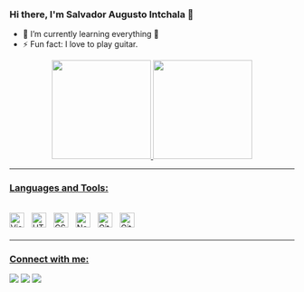 ### Hi there, I'm Salvador Augusto Intchala 👋

- 🌱 I’m currently learning everything 🤣
- ⚡ Fun fact: I love to play guitar.

<div align="center">
  <a href="https://github.com/intchala">
  <img height="175em" src="https://github-readme-stats.vercel.app/api?username=intchala&show_icons=true&theme=tokyonight&include_all_commits=true&count_private=true"/>
  <img height="175em" src="https://github-readme-stats.vercel.app/api/top-langs/?username=intchala&layout=compact&langs_count=7&theme=tokyonight"/>
</div>
  
  ---
  
  ### Languages and Tools:
  
  <div style="display: inline_block"><br>
  <img align="left" alt="Visual Studio Code" width="26px" src="https://cdn.jsdelivr.net/gh/devicons/devicon/icons/vscode/vscode-original.svg" style="padding-right:10px;" />
<img align="left" alt="HTML5" width="26px" src="https://cdn.jsdelivr.net/gh/devicons/devicon/icons/html5/html5-original.svg" style="padding-right:10px;" />
<img align="left" alt="CSS3" width="26px" src="https://cdn.jsdelivr.net/gh/devicons/devicon/icons/css3/css3-original.svg" style="padding-right:10px;" />
<img align="left" alt="Node.js" width="26px" src="https://cdn.jsdelivr.net/gh/devicons/devicon/icons/nodejs/nodejs-original.svg" style="padding-right:10px;" />
<img align="left" alt="Git" width="26px" src="https://cdn.jsdelivr.net/gh/devicons/devicon/icons/git/git-original.svg" style="padding-right:10px;" />
<img align="left" alt="GitHub" width="26px" src="https://user-images.githubusercontent.com/3369400/139447912-e0f43f33-6d9f-45f8-be46-2df5bbc91289.png" style="padding-right:10px;" />
</div>
  
<br />
<br />
  
  ---
  
  ### Connect with me:
  
<div> 
  <a href="https://www.instagram.com/salvadorintchala" target="_blank"><img src="https://img.shields.io/badge/-Instagram-%23E4405F?style=for-the-badge&logo=instagram&logoColor=white" target="_blank"></a>
  <a href = "mailto:intchala00@gmail.com"><img src="https://img.shields.io/badge/-Gmail-%23333?style=for-the-badge&logo=gmail&logoColor=white" target="_blank"></a>
  <a href="https://www.linkedin.com/in/salvadoraugustointchala" target="_blank"><img src="https://img.shields.io/badge/-LinkedIn-%230077B5?style=for-the-badge&logo=linkedin&logoColor=white" target="_blank"></a>
  </div>
